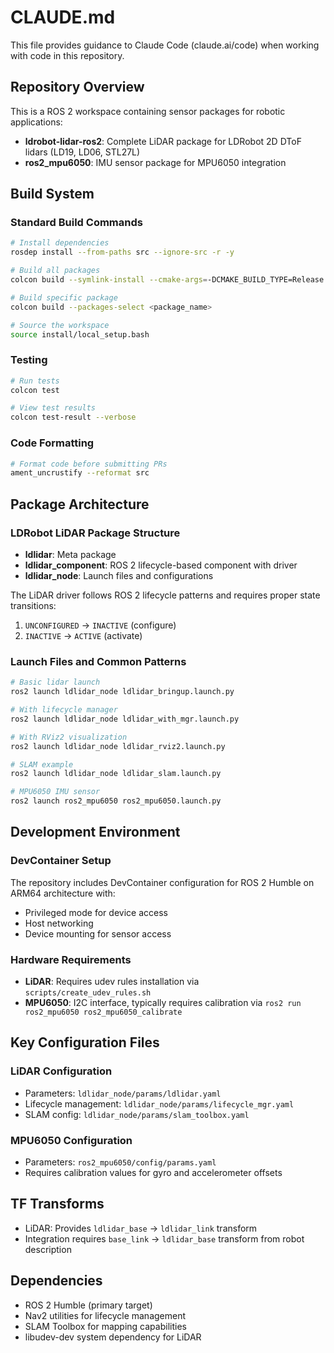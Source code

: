 # CLAUDE.md

This file provides guidance to Claude Code (claude.ai/code) when working with code in this repository.

## Repository Overview

This is a ROS 2 workspace containing sensor packages for robotic applications:

- **ldrobot-lidar-ros2**: Complete LiDAR package for LDRobot 2D DToF lidars (LD19, LD06, STL27L)
- **ros2_mpu6050**: IMU sensor package for MPU6050 integration

## Build System

### Standard Build Commands
```bash
# Install dependencies
rosdep install --from-paths src --ignore-src -r -y

# Build all packages
colcon build --symlink-install --cmake-args=-DCMAKE_BUILD_TYPE=Release

# Build specific package
colcon build --packages-select <package_name>

# Source the workspace
source install/local_setup.bash
```

### Testing
```bash
# Run tests
colcon test

# View test results
colcon test-result --verbose
```

### Code Formatting
```bash
# Format code before submitting PRs
ament_uncrustify --reformat src
```

## Package Architecture

### LDRobot LiDAR Package Structure
- **ldlidar**: Meta package
- **ldlidar_component**: ROS 2 lifecycle-based component with driver
- **ldlidar_node**: Launch files and configurations

The LiDAR driver follows ROS 2 lifecycle patterns and requires proper state transitions:
1. `UNCONFIGURED` → `INACTIVE` (configure)
2. `INACTIVE` → `ACTIVE` (activate)

### Launch Files and Common Patterns
```bash
# Basic lidar launch
ros2 launch ldlidar_node ldlidar_bringup.launch.py

# With lifecycle manager
ros2 launch ldlidar_node ldlidar_with_mgr.launch.py

# With RViz2 visualization
ros2 launch ldlidar_node ldlidar_rviz2.launch.py

# SLAM example
ros2 launch ldlidar_node ldlidar_slam.launch.py

# MPU6050 IMU sensor
ros2 launch ros2_mpu6050 ros2_mpu6050.launch.py
```

## Development Environment

### DevContainer Setup
The repository includes DevContainer configuration for ROS 2 Humble on ARM64 architecture with:
- Privileged mode for device access
- Host networking
- Device mounting for sensor access

### Hardware Requirements
- **LiDAR**: Requires udev rules installation via `scripts/create_udev_rules.sh`
- **MPU6050**: I2C interface, typically requires calibration via `ros2 run ros2_mpu6050 ros2_mpu6050_calibrate`

## Key Configuration Files

### LiDAR Configuration
- Parameters: `ldlidar_node/params/ldlidar.yaml`
- Lifecycle management: `ldlidar_node/params/lifecycle_mgr.yaml`
- SLAM config: `ldlidar_node/params/slam_toolbox.yaml`

### MPU6050 Configuration
- Parameters: `ros2_mpu6050/config/params.yaml`
- Requires calibration values for gyro and accelerometer offsets

## TF Transforms
- LiDAR: Provides `ldlidar_base` → `ldlidar_link` transform
- Integration requires `base_link` → `ldlidar_base` transform from robot description

## Dependencies
- ROS 2 Humble (primary target)
- Nav2 utilities for lifecycle management
- SLAM Toolbox for mapping capabilities
- libudev-dev system dependency for LiDAR